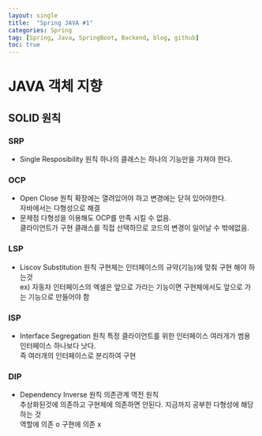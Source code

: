 ```yaml
---
layout: single
title:  "Spring JAVA #1"
categories: Spring
tag: [Spring, Java, SpringBoot, Backend, blog, github]
toc: true
---
```


# JAVA 객체 지향


## SOLID 원칙
### SRP
- Single Resposibility 원칙
하나의 클래스는 하나의 기능만을 가져야 한다.

### OCP
- Open Close 원칙
확장에는 열려있어야 하고 변경에는 닫혀 있어야한다.<br>
자바에서는 다형성으로 해결 
- 문제점
다형성을 이용해도 OCP를 만족 시킬 수 없음.<br>
클라이언트가 구현 클래스를 직접 선택하므로 코드의 변경이 일어날 수 밖에없음.
 
### LSP
- Liscov Substitution 원칙
구현체는 인터페이스의 규약(기능)에 맞춰 구현 해야 하는것<br>
ex) 자동차 인터페이스의 엑셀은 앞으로 가라는 기능이면 구현체에서도 앞으로 가는 기능으로 만들어야 함

### ISP
- Interface Segregation 원칙
특정 클라이언트를 위한 인터페이스 여러개가 범용 인터페이스 하나보다 낫다.<br>
즉 여러개의 인터페이스로 분리하여 구현

### DIP
- Dependency Inverse 원칙
의존관계 역전 원칙<br>
추상화된것에 의존하고 구현체에 의존하면 안된다. 지금까지 공부한 다형성에 해당하는 것<br>
역할에 의존 o 구현에 의존 x